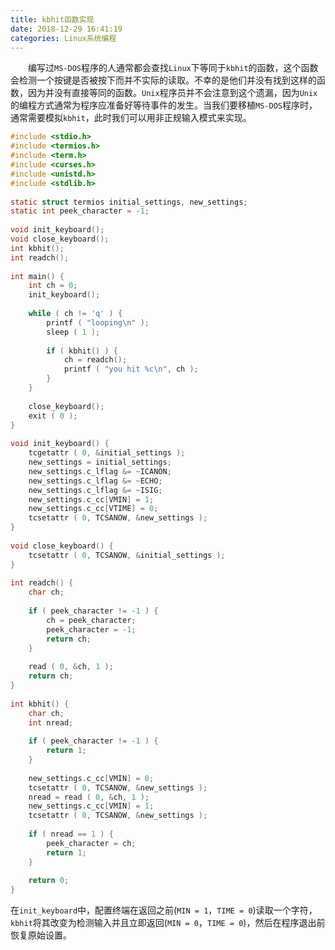 ```yaml
---
title: kbhit函数实现
date: 2018-12-29 16:41:19
categories: Linux系统编程
---
```

&emsp;&emsp;编写过`MS-DOS`程序的人通常都会查找`Linux`下等同于`kbhit`的函数，这个函数会检测一个按键是否被按下而并不实际的读取。不幸的是他们并没有找到这样的函数，因为并没有直接等同的函数。`Unix`程序员并不会注意到这个遗漏，因为`Unix`的编程方式通常为程序应准备好等待事件的发生。当我们要移植`MS-DOS`程序时，通常需要模拟`kbhit`，此时我们可以用非正规输入模式来实现。

``` c
#include <stdio.h>
#include <termios.h>
#include <term.h>
#include <curses.h>
#include <unistd.h>
#include <stdlib.h>
​
static struct termios initial_settings, new_settings;
static int peek_character = -1;
​
void init_keyboard();
void close_keyboard();
int kbhit();
int readch();
​
int main() {
    int ch = 0;
    init_keyboard();
​
    while ( ch != 'q' ) {
        printf ( "looping\n" );
        sleep ( 1 );
​
        if ( kbhit() ) {
            ch = readch();
            printf ( "you hit %c\n", ch );
        }
    }
​
    close_keyboard();
    exit ( 0 );
}
​
void init_keyboard() {
    tcgetattr ( 0, &initial_settings );
    new_settings = initial_settings;
    new_settings.c_lflag &= ~ICANON;
    new_settings.c_lflag &= ~ECHO;
    new_settings.c_lflag &= ~ISIG;
    new_settings.c_cc[VMIN] = 1;
    new_settings.c_cc[VTIME] = 0;
    tcsetattr ( 0, TCSANOW, &new_settings );
}
​
void close_keyboard() {
    tcsetattr ( 0, TCSANOW, &initial_settings );
}
​
int readch() {
    char ch;
​
    if ( peek_character != -1 ) {
        ch = peek_character;
        peek_character = -1;
        return ch;
    }
​
    read ( 0, &ch, 1 );
    return ch;
}
​
int kbhit() {
    char ch;
    int nread;
​
    if ( peek_character != -1 ) {
        return 1;
    }
​
    new_settings.c_cc[VMIN] = 0;
    tcsetattr ( 0, TCSANOW, &new_settings );
    nread = read ( 0, &ch, 1 );
    new_settings.c_cc[VMIN] = 1;
    tcsetattr ( 0, TCSANOW, &new_settings );
​
    if ( nread == 1 ) {
        peek_character = ch;
        return 1;
    }
​
    return 0;
}
```

在`init_keyboard`中，配置终端在返回之前(`MIN = 1`，`TIME = 0`)读取一个字符，`kbhit`将其改变为检测输入并且立即返回(`MIN = 0`，`TIME = 0`)，然后在程序退出前恢复原始设置。